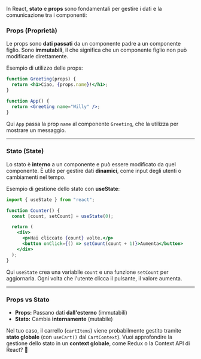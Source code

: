 In React, **stato** e **props** sono fondamentali per gestire i dati e la comunicazione tra i componenti:

### **Props (Proprietà)**
Le props sono **dati passati** da un componente padre a un componente figlio. Sono **immutabili**, il che significa che un componente figlio non può modificarle direttamente.

Esempio di utilizzo delle props:
```jsx
function Greeting(props) {
  return <h1>Ciao, {props.name}!</h1>;
}

function App() {
  return <Greeting name="Willy" />;
}
```
Qui `App` passa la prop `name` al componente `Greeting`, che la utilizza per mostrare un messaggio.

---

### **Stato (State)**
Lo stato è **interno** a un componente e può essere modificato da quel componente. È utile per gestire dati **dinamici**, come input degli utenti o cambiamenti nel tempo.

Esempio di gestione dello stato con **useState**:
```jsx
import { useState } from "react";

function Counter() {
  const [count, setCount] = useState(0);

  return (
    <div>
      <p>Hai cliccato {count} volte.</p>
      <button onClick={() => setCount(count + 1)}>Aumenta</button>
    </div>
  );
}
```
Qui `useState` crea una variabile `count` e una funzione `setCount` per aggiornarla. Ogni volta che l'utente clicca il pulsante, il valore aumenta.

---

### **Props vs Stato**
- **Props:** Passano dati **dall'esterno** (immutabili)
- **Stato:** Cambia **internamente** (mutabile)

Nel tuo caso, il carrello (`cartItems`) viene probabilmente gestito tramite **stato globale** (con `useCart()` dal `CartContext`). Vuoi approfondire la gestione dello stato in un **context globale**, come Redux o la Context API di React? 🚀
